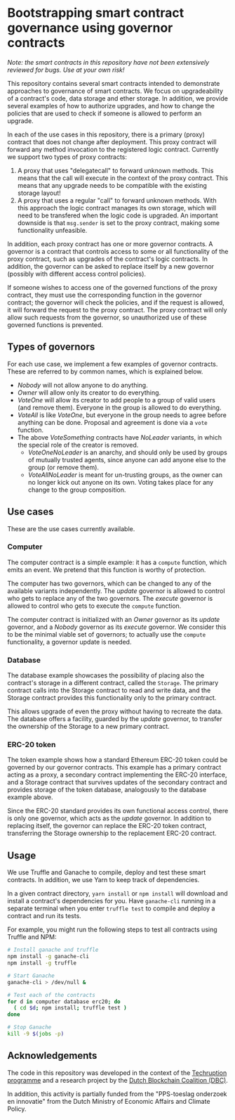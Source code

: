 # Bootstrapping smart contract governance using governor contracts

_Note: the smart contracts in this repository have not been extensively reviewed for bugs. Use at your own risk!_

This repository contains several smart contracts intended to demonstrate approaches to governance of smart contracts.
We focus on upgradeability of a contract's code, data storage and ether storage.
In addition, we provide several examples of how to authorize upgrades, and how to change the policies that are used to check if someone is allowed to perform an upgrade.

In each of the use cases in this repository, there is a primary (proxy) contract that does not change after deployment. This proxy contract will forward any method invocation to the registered logic contract. Currently we support two types of proxy contracts:

1. A proxy that uses "delegatecall" to forward unknown methods. This means that the call will execute in the context of the proxy contract. This means that any upgrade needs to be compatible with the existing storage layout!
2. A proxy that uses a regular "call" to forward unknown methods. With this approach the logic contract manages its own storage, which will need to be transfered when the logic code is upgraded. An important downside is that `msg.sender` is set to the proxy contract, making some functionality unfeasible.

In addition, each proxy contract has one or more governor contracts.
A governor is a contract that controls access to some or all functionality of the proxy contract, such as upgrades of the contract's logic contracts.
In addition, the governor can be asked to replace itself by a new governor (possibly with different access control policies).

If someone wishes to access one of the governed functions of the proxy contract, they must use the corresponding function in the governor contract; the governor will check the policies, and if the request is allowed, it will forward the request to the proxy contract.
The proxy contract will only allow such requests from the governor, so unauthorized use of these governed functions is prevented.

## Types of governors

For each use case, we implement a few examples of governor contracts.
These are referred to by common names, which is explained below.

* _Nobody_ will not allow anyone to do anything.
* _Owner_ will allow only its creator to do everything.
* _VoteOne_ will allow its creator to add people to a group of valid users (and remove them). Everyone in the group is allowed to do everything.
* _VoteAll_ is like _VoteOne_, but everyone in the group needs to agree before anything can be done. Proposal and agreement is done via a `vote` function.
* The above _VoteSomething_ contracts have _NoLeader_ variants, in which the special role of the creator is removed.
  - _VoteOneNoLeader_ is an anarchy, and should only be used by groups of mutually trusted agents, since anyone can add anyone else to the group (or remove them).
  - _VoteAllNoLeader_ is meant for un-trusting groups, as the owner can no longer kick out anyone on its own. Voting takes place for any change to the group composition.

## Use cases

These are the use cases currently available.

### Computer
The computer contract is a simple example: it has a `compute` function, which emits an event.
We pretend that this function is worthy of protection.

The computer has two governors, which can be changed to any of the available variants independently.
The *update* governor is allowed to control who gets to replace any of the two governors.
The *execute* governor is allowed to control who gets to execute the `compute` function.

The computer contract is initialized with an _Owner_ governor as its *update* governor, and a _Nobody_ governor as its *execute* governor.
We consider this to be the minimal viable set of governors; to actually use the `compute` functionality, a governor update is needed.

### Database
The database example showcases the possibility of placing also the contract's storage in a different contract, called the `Storage`.
The primary contract calls into the Storage contract to read and write data, and the Storage contract provides this functionality only to the primary contract.

This allows upgrade of even the proxy without having to recreate the data.
The database offers a facility, guarded by the *update* governor, to transfer the ownership of the Storage to a new primary contract.

### ERC-20 token
The token example shows how a standard Ethereum ERC-20 token could be governed by our governor contracts.
This example has a primary contract acting as a proxy, a secondary contract implementing the ERC-20 interface, and a Storage contract that survives updates of the secondary contract and provides storage of the token database, analogously to the database example above.

Since the ERC-20 standard provides its own functional access control, there is only one governor, which acts as the *update* governor.
In addition to replacing itself, the governor can replace the ERC-20 token contract, transferring the Storage ownership to the replacement ERC-20 contract.

## Usage

We use Truffle and Ganache to compile, deploy and test these smart contracts.
In addition, we use Yarn to keep track of dependencies.

In a given contract directory, `yarn install` or `npm install` will download and install a contract's dependencies for you.
Have `ganache-cli` running in a separate terminal when you enter `truffle test` to compile and deploy a contract and run its tests.

For example, you might run the following steps to test all contracts using Truffle and NPM:

```sh
# Install ganache and truffle
npm install -g ganache-cli
npm install -g truffle

# Start Ganache
ganache-cli > /dev/null &

# Test each of the contracts
for d in computer database erc20; do
  ( cd $d; npm install; truffle test )
done

# Stop Ganache
kill -9 $(jobs -p)
```


## Acknowledgements

The code in this repository was developed in the context of the [Techruption programme](https://www.techruption.org/) and a research project by the [Dutch Blockchain Coalition (DBC)](https://dutchblockchaincoalition.org/en).

In addition, this activity is partially funded from the "PPS-toeslag onderzoek en innovatie" from the Dutch Ministry of Economic Affairs and Climate Policy.
